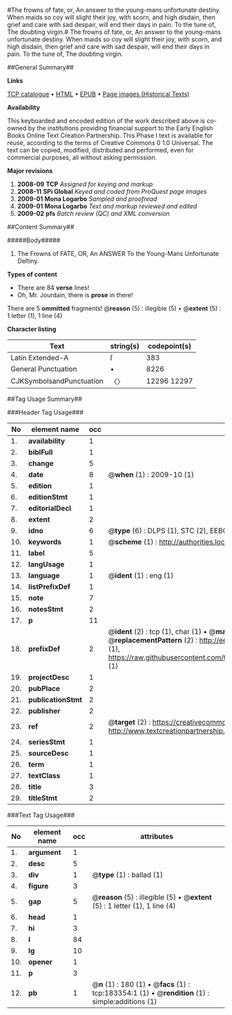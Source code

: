 #The frowns of fate, or, An answer to the young-mans unfortunate destiny. When maids so coy will slight their joy, with scorn, and high disdain, then grief and care with sad despair, will end their days in pain. To the tune of, The doubting virgin.#
The frowns of fate, or, An answer to the young-mans unfortunate destiny. When maids so coy will slight their joy, with scorn, and high disdain, then grief and care with sad despair, will end their days in pain. To the tune of, The doubting virgin.

##General Summary##

**Links**

[TCP catalogue](http://www.ota.ox.ac.uk/tcp/)  • 
[HTML](http://tei.it.ox.ac.uk/tcp/Texts-HTML/free/B03/B03384.html)  • 
[EPUB](http://tei.it.ox.ac.uk/tcp/Texts-EPUB/free/B03/B03384.epub) • 
[Page images (Historical Texts)](https://data.historicaltexts.jisc.ac.uk/view?pubId=eebo-99887707e&pageId=eebo-99887707e-183354-1)

**Availability**

This keyboarded and encoded edition of the
	       work described above is co-owned by the institutions
	       providing financial support to the Early English Books
	       Online Text Creation Partnership. This Phase I text is
	       available for reuse, according to the terms of Creative
	       Commons 0 1.0 Universal. The text can be copied,
	       modified, distributed and performed, even for
	       commercial purposes, all without asking permission.

**Major revisions**

1. __2008-09__ __TCP__ *Assigned for keying and markup*
1. __2008-11__ __SPi Global__ *Keyed and coded from ProQuest page images*
1. __2009-01__ __Mona Logarbo__ *Sampled and proofread*
1. __2009-01__ __Mona Logarbo__ *Text and markup reviewed and edited*
1. __2009-02__ __pfs__ *Batch review (QC) and XML conversion*

##Content Summary##

#####Body#####

1. The Frowns of FATE, OR, An ANSWER To the Young-Mans Unfortunate Deſtiny.

**Types of content**

  * There are 84 **verse** lines!
  * Oh, Mr. Jourdain, there is **prose** in there!

There are 5 **ommitted** fragments! 
 @__reason__ (5) : illegible (5)  •  @__extent__ (5) : 1 letter (1), 1 line (4)

**Character listing**


|Text|string(s)|codepoint(s)|
|---|---|---|
|Latin Extended-A|ſ|383|
|General Punctuation|•|8226|
|CJKSymbolsandPunctuation|〈〉|12296 12297|

##Tag Usage Summary##

###Header Tag Usage###

|No|element name|occ|attributes|
|---|---|---|---|
|1.|__availability__|1||
|2.|__biblFull__|1||
|3.|__change__|5||
|4.|__date__|8| @__when__ (1) : 2009-10 (1)|
|5.|__edition__|1||
|6.|__editionStmt__|1||
|7.|__editorialDecl__|1||
|8.|__extent__|2||
|9.|__idno__|6| @__type__ (6) : DLPS (1), STC (2), EEBO-CITATION (1), PROQUEST (1), VID (1)|
|10.|__keywords__|1| @__scheme__ (1) : http://authorities.loc.gov/ (1)|
|11.|__label__|5||
|12.|__langUsage__|1||
|13.|__language__|1| @__ident__ (1) : eng (1)|
|14.|__listPrefixDef__|1||
|15.|__note__|7||
|16.|__notesStmt__|2||
|17.|__p__|11||
|18.|__prefixDef__|2| @__ident__ (2) : tcp (1), char (1)  •  @__matchPattern__ (2) : ([0-9\-]+):([0-9IVX]+) (1), (.+) (1)  •  @__replacementPattern__ (2) : http://eebo.chadwyck.com/downloadtiff?vid=$1&page=$2 (1), https://raw.githubusercontent.com/textcreationpartnership/Texts/master/tcpchars.xml#$1 (1)|
|19.|__projectDesc__|1||
|20.|__pubPlace__|2||
|21.|__publicationStmt__|2||
|22.|__publisher__|2||
|23.|__ref__|2| @__target__ (2) : https://creativecommons.org/publicdomain/zero/1.0/ (1), http://www.textcreationpartnership.org/docs/. (1)|
|24.|__seriesStmt__|1||
|25.|__sourceDesc__|1||
|26.|__term__|1||
|27.|__textClass__|1||
|28.|__title__|3||
|29.|__titleStmt__|2||


###Text Tag Usage###

|No|element name|occ|attributes|
|---|---|---|---|
|1.|__argument__|1||
|2.|__desc__|5||
|3.|__div__|1| @__type__ (1) : ballad (1)|
|4.|__figure__|3||
|5.|__gap__|5| @__reason__ (5) : illegible (5)  •  @__extent__ (5) : 1 letter (1), 1 line (4)|
|6.|__head__|1||
|7.|__hi__|3||
|8.|__l__|84||
|9.|__lg__|10||
|10.|__opener__|1||
|11.|__p__|3||
|12.|__pb__|1| @__n__ (1) : 180 (1)  •  @__facs__ (1) : tcp:183354:1 (1)  •  @__rendition__ (1) : simple:additions (1)|
